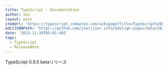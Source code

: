```yaml
---
title: TypeScript - Documentation
author: azu
layout: post
itemUrl: 'https://typescript.codeplex.com/wikipage?title=TypeScript%200.9.5%20beta'
editJSONPath: 'https://github.com/jser/jser.info/edit/gh-pages/data/2013/11/index.json'
date: '2013-11-19T05:01:48Z'
tags:
  - TypeScript
  - ReleaseNote
---
```

TypeScript 0.9.5 betaリリース
